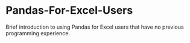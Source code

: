 # Pandas-For-Excel-Users
Brief introduction to using Pandas for Excel users that have no previous programming experience.
